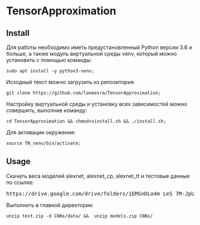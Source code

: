 # TensorApproximation
## Install
Для работы  необходимо  иметь  предустановленный  Python версии 3.6 и больше, а также модуль виртуальной среды venv, 
который можно установить с помощью команды:
<pre><code>sudo apt install -y python3-venv;</code></pre>
Исходный текст можно загрузить из репозитория:
<pre><code>git clone https://github.com/laneesra/TensorApproximation;</code></pre>
Настройку виртуальной  среды  и  установку всех  зависимостей можно совершить, выполнив команду:
<pre><code>cd TensorApproximation && chmod+xinstall.sh && ./install.sh;</code></pre>
Для активации окружения:
<pre><code>source TN_venv/bin/activate;</code></pre>
## Usage
Скачать веса моделей alexnet, alexnet_cp, alexnet_tt и тестовые данные по ссылке:
<pre>https://drive.google.com/drive/folders/1EMSnDLo4m_LeS_7M-JpURuptsmZvJyAY?usp=sharing</pre>
Выполнить в главной директории:
<pre><code>unzip test.zip -d CNNs/data/ &&  unzip models.zip CNNs/
</code></pre>

